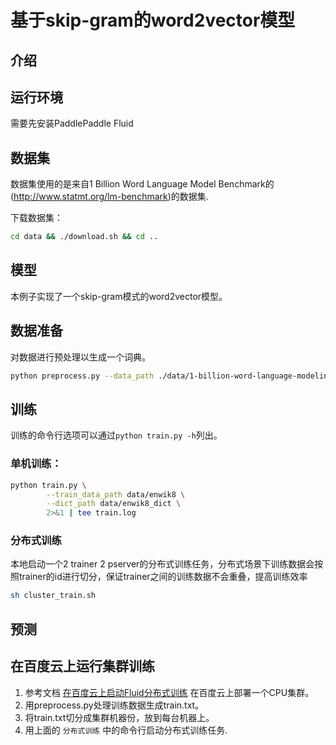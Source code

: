 
# 基于skip-gram的word2vector模型

## 介绍


## 运行环境
需要先安装PaddlePaddle Fluid

## 数据集
数据集使用的是来自1 Billion Word Language Model Benchmark的(http://www.statmt.org/lm-benchmark)的数据集.

下载数据集：
```bash
cd data && ./download.sh && cd ..
```

## 模型
本例子实现了一个skip-gram模式的word2vector模型。


## 数据准备
对数据进行预处理以生成一个词典。

```bash
python preprocess.py --data_path ./data/1-billion-word-language-modeling-benchmark-r13output/training-monolingual.tokenized.shuffled --dict_path data/1-billion_dict
```

## 训练
训练的命令行选项可以通过`python train.py -h`列出。

### 单机训练：

```bash
python train.py \
        --train_data_path data/enwik8 \
        --dict_path data/enwik8_dict \
        2>&1 | tee train.log
```

### 分布式训练

本地启动一个2 trainer 2 pserver的分布式训练任务，分布式场景下训练数据会按照trainer的id进行切分，保证trainer之间的训练数据不会重叠，提高训练效率

```bash
sh cluster_train.sh
```

## 预测


## 在百度云上运行集群训练
1. 参考文档 [在百度云上启动Fluid分布式训练](https://github.com/PaddlePaddle/FluidDoc/blob/develop/doc/fluid/user_guides/howto/training/train_on_baidu_cloud_cn.rst) 在百度云上部署一个CPU集群。
1. 用preprocess.py处理训练数据生成train.txt。
1. 将train.txt切分成集群机器份，放到每台机器上。
1. 用上面的 `分布式训练` 中的命令行启动分布式训练任务.
